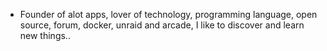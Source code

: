 - Founder of alot apps, lover of technology, programming language, open source, forum, docker, unraid and arcade, I like to discover and learn new things..
  <br>






















































































































































































































































































































































































































































































































































































































































